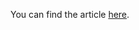 You can find the article [here](https://docs.google.com/document/d/1_ns3GqDEruk99HQXPL7LjtXR-Ed2MnbNL-ceiTYApuc/edit?usp=sharing).
